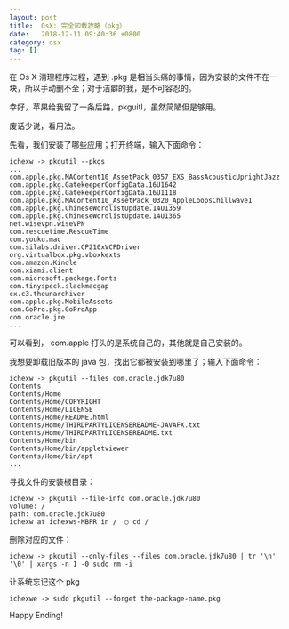 ```yaml
---
layout: post
title:  OsX: 完全卸载攻略（pkg）
date:   2018-12-11 09:40:36 +0800
category: osx
tag: []
---
```


在 Os X 清理程序过程，遇到 .pkg 是相当头痛的事情，因为安装的文件不在一块，所以手动删不全；对于洁癖的我，是不可容忍的。

幸好，苹果给我留了一条后路，pkguitl，虽然简陋但是够用。

废话少说，看用法。

先看，我们安装了哪些应用；打开终端，输入下面命令：

    ichexw -> pkgutil --pkgs
    ...
    com.apple.pkg.MAContent10_AssetPack_0357_EXS_BassAcousticUprightJazz
	com.apple.pkg.GatekeeperConfigData.16U1642
	com.apple.pkg.GatekeeperConfigData.16U1118
	com.apple.pkg.MAContent10_AssetPack_0320_AppleLoopsChillwave1
	com.apple.pkg.ChineseWordlistUpdate.14U1359
	com.apple.pkg.ChineseWordlistUpdate.14U1365
    net.wisevpn.wiseVPN
	com.rescuetime.RescueTime
	com.youku.mac
	com.silabs.driver.CP210xVCPDriver
	org.virtualbox.pkg.vboxkexts
	com.amazon.Kindle
	com.xiami.client
	com.microsoft.package.Fonts
	com.tinyspeck.slackmacgap
	cx.c3.theunarchiver
	com.apple.pkg.MobileAssets
	com.GoPro.pkg.GoProApp
	com.oracle.jre
	...
	    
可以看到， com.apple 打头的是系统自己的，其他就是自己安装的。

我想要卸载旧版本的 java 包，找出它都被安装到哪里了；输入下面命令：

    ichexw -> pkgutil --files com.oracle.jdk7u80
    Contents
	Contents/Home
	Contents/Home/COPYRIGHT
	Contents/Home/LICENSE
	Contents/Home/README.html
	Contents/Home/THIRDPARTYLICENSEREADME-JAVAFX.txt
	Contents/Home/THIRDPARTYLICENSEREADME.txt
	Contents/Home/bin
	Contents/Home/bin/appletviewer
	Contents/Home/bin/apt
	...

寻找文件的安装根目录：

    ichexw -> pkgutil --file-info com.oracle.jdk7u80
	volume: /
	path: com.oracle.jdk7u80
	ichexw at ichexws-MBPR in /  ○ cd /

删除对应的文件：

	ichexw -> pkgutil --only-files --files com.oracle.jdk7u80 | tr '\n' '\0' | xargs -n 1 -0 sudo rm -i
	
让系统忘记这个 pkg
	
	ichexwe -> sudo pkgutil --forget the-package-name.pkg
	
Happy Ending!




